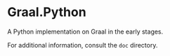 # Graal.Python

A Python implementation on Graal in the early stages.

For additional information, consult the `doc` directory.
